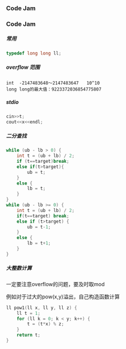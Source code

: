 ### Code Jam

### Code Jam

##### 常用

```c++
typedef long long ll;
```

##### overflow 范围

```
int  -2147483648～2147483647   10^10
long long的最大值：9223372036854775807
```

##### stdio

```c++
cin>>t;
cout<<x<<endl;
```

##### 二分查找

```c++
while (ub - lb > 0) {
	int t = (ub + lb) / 2;
    if (t==target)break;
    else if(t>target){
	    ub = t;
	}
	else {
		lb = t;
	}
}
while (ub - lb >= 0) {
	int t = (ub + lb) / 2;
    if(t==target) break;
    else if (t>target) {
	    ub = t-1;
	}
	else {
		lb = t+1;
	}
}
```



##### 大整数计算

一定要注意overflow的问题，要及时取mod

例如对于过大的pow(x,y)溢出，自己构造函数计算

```c++
ll pow1(ll x, ll y, ll z) {
	ll t = 1;
	for (ll k = 0; k < y; k++) {
		t = (t*x) % z;
	}
	return t;
}
```

